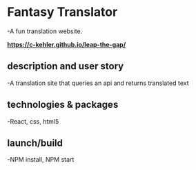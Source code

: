 # Fantasy Translator 
-A fun translation website.

**https://c-kehler.github.io/leap-the-gap/**

## description and user story
-A translation site that queries an api and returns translated text


## technologies & packages
-React, css, html5

## launch/build
-NPM install, NPM start


